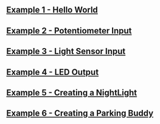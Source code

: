 ## [Example 1 - Hello World](example_1.md)
## [Example 2 - Potentiometer Input](example_2.md)
## [Example 3 - Light Sensor Input](example_3.md)
## [Example 4 - LED Output](example_4.md)
## [Example 5 - Creating a NightLight](example_5.md)
## [Example 6 - Creating a Parking Buddy](example_6.md)




